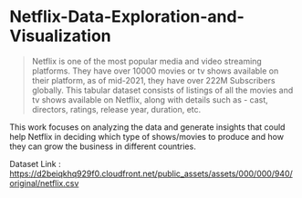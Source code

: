 # Netflix-Data-Exploration-and-Visualization
> Netflix is one of the most popular media and video streaming platforms. 
> They have over 10000 movies or tv shows available on their platform, as of mid-2021, they have over 222M Subscribers globally. 
> This tabular dataset consists of listings of all the movies and tv shows available on Netflix, along with details such as - cast, directors, ratings, release year, duration, etc.

This work focuses on analyzing the data and generate insights that could help Netflix in deciding which type of shows/movies to produce and how they can grow the business in different countries.

Dataset Link : https://d2beiqkhq929f0.cloudfront.net/public_assets/assets/000/000/940/original/netflix.csv
